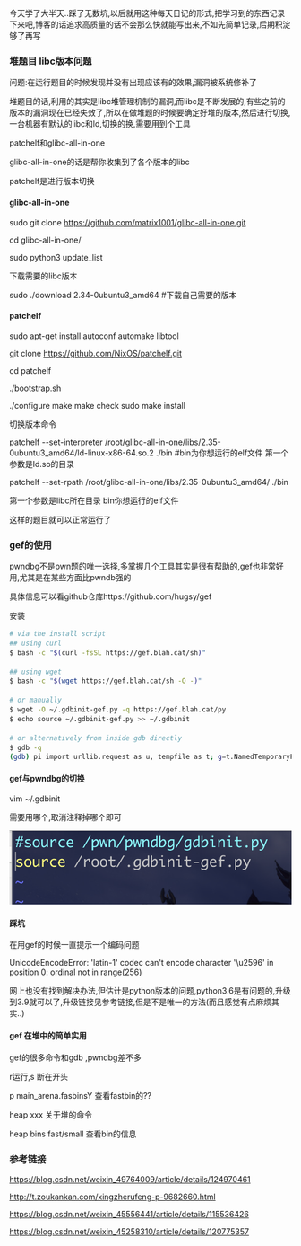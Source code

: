 今天学了大半天..踩了无数坑,以后就用这种每天日记的形式,把学习到的东西记录下来吧,博客的话追求高质量的话不会那么快就能写出来,不如先简单记录,后期积淀够了再写





### 堆题目 libc版本问题

问题:在运行题目的时候发现并没有出现应该有的效果,漏洞被系统修补了



堆题目的话,利用的其实是libc堆管理机制的漏洞,而libc是不断发展的,有些之前的版本的漏洞现在已经失效了,所以在做堆题的时候要确定好堆的版本,然后进行切换,一台机器有默认的libc和ld,切换的换,需要用到个工具

patchelf和glibc-all-in-one

glibc-all-in-one的话是帮你收集到了各个版本的libc

patchelf是进行版本切换

#### glibc-all-in-one

sudo git clone https://github.com/matrix1001/glibc-all-in-one.git

cd glibc-all-in-one/

sudo python3 update_list

下载需要的libc版本

sudo ./download 2.34-0ubuntu3_amd64  #下载自己需要的版本

#### patchelf

sudo apt-get install autoconf automake libtool

git clone https://github.com/NixOS/patchelf.git  

cd patchelf

./bootstrap.sh 

./configure
make
make check
sudo make install

切换版本命令

patchelf --set-interpreter /root/glibc-all-in-one/libs/2.35-0ubuntu3_amd64/ld-linux-x86-64.so.2 ./bin    #bin为你想运行的elf文件  第一个参数是ld.so的目录 

patchelf --set-rpath  /root/glibc-all-in-one/libs/2.35-0ubuntu3_amd64/ ./bin

第一个参数是libc所在目录 bin你想运行的elf文件



这样的题目就可以正常运行了



### gef的使用

pwndbg不是pwn题的唯一选择,多掌握几个工具其实是很有帮助的,gef也非常好用,尤其是在某些方面比pwndb强的

具体信息可以看github仓库https://github.com/hugsy/gef

安装

~~~ bash
# via the install script
## using curl
$ bash -c "$(curl -fsSL https://gef.blah.cat/sh)"

## using wget
$ bash -c "$(wget https://gef.blah.cat/sh -O -)"

# or manually
$ wget -O ~/.gdbinit-gef.py -q https://gef.blah.cat/py
$ echo source ~/.gdbinit-gef.py >> ~/.gdbinit

# or alternatively from inside gdb directly
$ gdb -q
(gdb) pi import urllib.request as u, tempfile as t; g=t.NamedTemporaryFile(suffix='-gef.py'); open(g.name, 'wb+').write(u.urlopen('https://tinyurl.com/gef-main').read()); gdb.execute('source %s' % g.name)
~~~

#### gef与pwndbg的切换

vim ~/.gdbinit

需要用哪个,取消注释掉哪个即可

![image-20220909181104479](images/image-20220909181104479.png)

#### 踩坑

在用gef的时候一直提示一个编码问题

UnicodeEncodeError: 'latin-1' codec can't encode character '\u2596' in position 0: ordinal not in range(256)

网上也没有找到解决办法,但估计是python版本的问题,python3.6是有问题的,升级到3.9就可以了,升级链接见参考链接,但是不是唯一的方法(而且感觉有点麻烦其实..)

#### gef 在堆中的简单实用

gef的很多命令和gdb ,pwndbg差不多

r运行,s 断在开头

p main_arena.fasbinsY 查看fastbin的??

heap xxx 关于堆的命令

heap bins fast/small 查看bin的信息









### 参考链接

https://blog.csdn.net/weixin_49764009/article/details/124970461

http://t.zoukankan.com/xingzherufeng-p-9682660.html

https://blog.csdn.net/weixin_45556441/article/details/115536426

https://blog.csdn.net/weixin_45258310/article/details/120775357